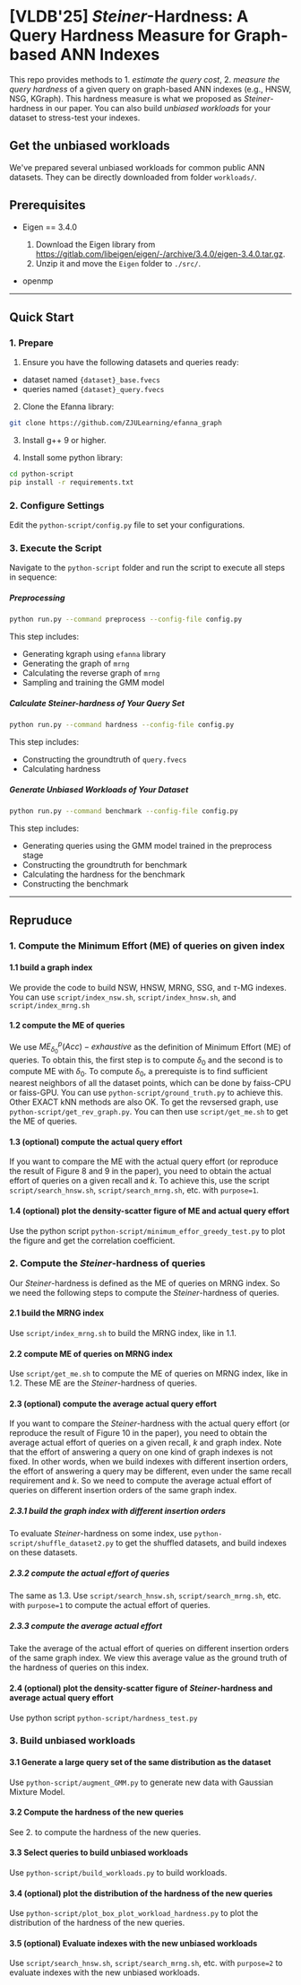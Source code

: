 # [VLDB'25] $Steiner$-Hardness: A Query Hardness Measure for Graph-based ANN Indexes

This repo provides methods to 1. *estimate the query cost*, 2. *measure the query hardness* of a given query on graph-based ANN indexes (e.g., HNSW, NSG, KGraph).
This hardness measure is what we proposed as $Steiner$-hardness in our paper.
You can also build *unbiased workloads* for your dataset to stress-test your indexes.

## Get the unbiased workloads

We've prepared several unbiased workloads for common public ANN datasets. They can be directly downloaded from folder `workloads/`.


## Prerequisites

* Eigen == 3.4.0
    1. Download the Eigen library from https://gitlab.com/libeigen/eigen/-/archive/3.4.0/eigen-3.4.0.tar.gz.
    2. Unzip it and move the `Eigen` folder to `./src/`.
    
* openmp

---

## Quick Start

### 1. Prepare

1. Ensure you have the following datasets and queries ready:
- dataset named `{dataset}_base.fvecs`
- queries named `{dataset}_query.fvecs`

2. Clone the Efanna library:

```bash
git clone https://github.com/ZJULearning/efanna_graph
```

3. Install g++ 9 or higher.

4. Install some python library:

```bash
cd python-script
pip install -r requirements.txt
```

### 2. Configure Settings

Edit the `python-script/config.py` file to set your configurations.

### 3. Execute the Script

Navigate to the `python-script` folder and run the script to execute all steps in sequence:

##### Preprocessing

```bash
python run.py --command preprocess --config-file config.py
```

This step includes:
- Generating kgraph using `efanna` library
- Generating the graph of `mrng`
- Calculating the reverse graph of `mrng`
- Sampling and training the GMM model

##### Calculate $Steiner$-hardness of Your Query Set

```bash
python run.py --command hardness --config-file config.py
```

This step includes:
- Constructing the groundtruth of `query.fvecs`
- Calculating hardness

##### Generate Unbiased Workloads of Your Dataset

```bash
python run.py --command benchmark --config-file config.py
```

This step includes:
- Generating queries using the GMM model trained in the preprocess stage
- Constructing the groundtruth for benchmark
- Calculating the hardness for the benchmark
- Constructing the benchmark

---

## Repruduce

### 1. Compute the Minimum Effort (ME) of queries on given index

#### 1.1 build a graph index
We provide the code to build NSW, HNSW, MRNG, SSG, and $\tau$-MG indexes.
You can use `script/index_nsw.sh`, `script/index_hnsw.sh`, and `script/index_mrng.sh`

#### 1.2 compute the ME of queries
We use $ME_{\delta_0}^p(Acc)-exhaustive$ as the definition of Minimum Effort (ME) of queries.
To obtain this, the first step is to compute $\delta_0$ and the second is to compute ME with $\delta_0$.
To compute $\delta_0$, a prerequiste is to find sufficient nearest neighbors of all the dataset points, which can be done by faiss-CPU or faiss-GPU. You can use `python-script/ground_truth.py` to achieve this. Other EXACT kNN methods are also OK.
To get the revsersed graph, use `python-script/get_rev_graph.py`.
You can then use `script/get_me.sh` to get the ME of queries.

#### 1.3 (optional) compute the actual query effort
If you want to compare the ME with the actual query effort (or reproduce the result of Figure 8 and 9 in the paper), you need to obtain the actual effort of queries on a given recall and $k$.
To achieve this, use the script `script/search_hnsw.sh`, `script/search_mrng.sh`, etc. with `purpose=1`.

#### 1.4 (optional) plot the density-scatter figure of ME and actual query effort
Use the python script `python-script/minimum_effor_greedy_test.py` to plot the figure and get the correlation coefficient.

### 2. Compute the $Steiner$-hardness of queries
Our $Steiner$-hardness is defined as the ME of queries on MRNG index.
So we need the following steps to compute the $Steiner$-hardness of queries.

#### 2.1 build the MRNG index
Use `script/index_mrng.sh` to build the MRNG index, like in 1.1.

#### 2.2 compute ME of queries on MRNG index
Use `script/get_me.sh` to compute the ME of queries on MRNG index, like in 1.2.
These ME are the $Steiner$-hardness of queries.

#### 2.3 (optional) compute the average actual query effort
If you want to compare the $Steiner$-hardness with the actual query effort (or reproduce the result of Figure 10 in the paper), you need to obtain the average actual effort of queries on a given recall, $k$ and graph index.
Note that the effort of answering a query on one kind of graph indexes is not fixed.
In other words, when we build indexes with different insertion orders, the effort of answering a query may be different, even under the same recall requirement and $k$.
So we need to compute the average actual effort of queries on different insertion orders of the same graph index.

##### 2.3.1 build the graph index with different insertion orders
To evaluate $Steiner$-hardness on some index, use `python-script/shuffle_dataset2.py` to get the shuffled datasets, and build indexes on these datasets.

##### 2.3.2 compute the actual effort of queries
The same as 1.3. Use `script/search_hnsw.sh`, `script/search_mrng.sh`, etc. with `purpose=1` to compute the actual effort of queries.

##### 2.3.3 compute the average actual effort
Take the average of the actual effort of queries on different insertion orders of the same graph index.
We view this average value as the ground truth of the hardness of queries on this index.

#### 2.4 (optional) plot the density-scatter figure of $Steiner$-hardness and average actual query effort
Use python script `python-script/hardness_test.py`

### 3. Build unbiased workloads

#### 3.1 Generate a large query set of the same distribution as the dataset
Use `python-script/augment_GMM.py` to generate new data with Gaussian Mixture Model.

#### 3.2 Compute the hardness of the new queries
See 2. to compute the hardness of the new queries.

#### 3.3 Select queries to build unbiased workloads
Use `python-script/build_workloads.py` to build workloads.

#### 3.4 (optional) plot the distribution of the hardness of the new queries
Use `python-script/plot_box_plot_workload_hardness.py` to plot the distribution of the hardness of the new queries.

#### 3.5 (optional) Evaluate indexes with the new unbiased workloads
Use `script/search_hnsw.sh`, `script/search_mrng.sh`, etc. with `purpose=2` to evaluate indexes with the new unbiased workloads.
